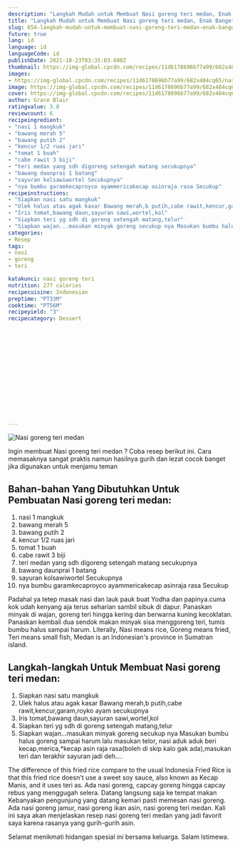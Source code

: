 ```yaml
---
description: "Langkah Mudah untuk Membuat Nasi goreng teri medan, Enak Banget"
title: "Langkah Mudah untuk Membuat Nasi goreng teri medan, Enak Banget"
slug: 654-langkah-mudah-untuk-membuat-nasi-goreng-teri-medan-enak-banget
future: true
lang: id
language: id
languageCode: id
publishDate: 2021-10-23T03:35:03.600Z 
thumbnail: https://img-global.cpcdn.com/recipes/11d6178696b77a99/682x484cq65/nasi-goreng-teri-medan-foto-resep-utama.webp
images:
- https://img-global.cpcdn.com/recipes/11d6178696b77a99/682x484cq65/nasi-goreng-teri-medan-foto-resep-utama.webp
image: https://img-global.cpcdn.com/recipes/11d6178696b77a99/682x484cq65/nasi-goreng-teri-medan-foto-resep-utama.webp
cover: https://img-global.cpcdn.com/recipes/11d6178696b77a99/682x484cq65/nasi-goreng-teri-medan-foto-resep-utama.webp
author: Grace Blair
ratingvalue: 3.8
reviewcount: 6
recipeingredient:
- "nasi 1 mangkuk"
- "bawang merah 5"
- "bawang putih 2"
- "kencur 1/2 ruas jari"
- "tomat 1 buah"
- "cabe rawit 3 biji"
- "teri medan yang sdh digoreng setengah matang secukupnya"
- "bawang daunprai 1 batang"
- "sayuran kolsawiwortel Secukupnya"
- "nya bumbu garamkecaproyco ayammericakecap asinraja rasa Secukup"
recipeinstructions:
- "Siapkan nasi satu mangkuk"
- "Ulek halus atau agak kasar Bawang merah,b putih,cabe rawit,kencur,garam,royko ayam secukupnya"
- "Iris tomat,bawang daun,sayuran sawi,wortel,kol"
- "Siapkan teri yg sdh di goreng setengah matang,telur"
- "Siapkan wajan...masukan minyak goreng secukup nya Masukan bumbu halus goreng sampai harum lalu masukan telor, nasi aduk aduk beri kecap,merica,*kecap asin raja rasa(boleh di skip kalo gak ada),masukan teri dan terakhir sayuran jadi deh...."
categories:
- Resep
tags:
- nasi
- goreng
- teri

katakunci: nasi goreng teri 
nutrition: 277 calories
recipecuisine: Indonesian
preptime: "PT33M"
cooktime: "PT56M"
recipeyield: "3"
recipecategory: Dessert


     
    
    
    
    
    
    
    
    
    
    
      
    
---
```



![Nasi goreng teri medan](https://img-global.cpcdn.com/recipes/11d6178696b77a99/682x484cq65/nasi-goreng-teri-medan-foto-resep-utama.webp)

Ingin membuat Nasi goreng teri medan ? Coba resep berikut ini. Cara memasaknya sangat praktis namun hasilnya gurih dan lezat cocok banget jika digunakan untuk menjamu teman

<!--inarticleads1-->

## Bahan-bahan Yang Dibutuhkan Untuk Pembuatan Nasi goreng teri medan:

1. nasi 1 mangkuk
1. bawang merah 5
1. bawang putih 2
1. kencur 1/2 ruas jari
1. tomat 1 buah
1. cabe rawit 3 biji
1. teri medan yang sdh digoreng setengah matang secukupnya
1. bawang daunprai 1 batang
1. sayuran kolsawiwortel Secukupnya
1. nya bumbu garamkecaproyco ayammericakecap asinraja rasa Secukup

Padahal ya tetep masak nasi dan lauk pauk buat Yodha dan papinya.cuma kok udah kenyang aja terus seharian sambil sibuk di dapur. Panaskan minyak di wajan, goreng teri hingga kering dan berwarna kuning kecoklatan. Panaskan kembali dua sendok makan minyak sisa menggoreng teri, tumis bumbu halus sampai harum. Literally, Nasi means rice, Goreng means fried, Teri means small fish, Medan is an Indonesian&#39;s province in Sumatran island. 

<!--inarticleads2-->

## Langkah-langkah Untuk Membuat Nasi goreng teri medan:

1. Siapkan nasi satu mangkuk
1. Ulek halus atau agak kasar Bawang merah,b putih,cabe rawit,kencur,garam,royko ayam secukupnya
1. Iris tomat,bawang daun,sayuran sawi,wortel,kol
1. Siapkan teri yg sdh di goreng setengah matang,telur
1. Siapkan wajan...masukan minyak goreng secukup nya Masukan bumbu halus goreng sampai harum lalu masukan telor, nasi aduk aduk beri kecap,merica,*kecap asin raja rasa(boleh di skip kalo gak ada),masukan teri dan terakhir sayuran jadi deh....


The difference of this fried rice compare to the usual Indonesia Fried Rice is that this fried rice doesn&#39;t use a sweet soy sauce, also known as Kecap Manis, and it uses teri as. Ada nasi goreng, capcay goreng hingga capcay rebus yang menggugah selera. Datang langsung saja ke tempat makan Kebanyakan pengunjung yang datang kemari pasti memesan nasi goreng. Ada nasi goreng jamur, nasi goreng ikan asin, nasi goreng teri medan. Kali ini saya akan menjelaskan resep nasi goreng teri medan yang jadi favorit saya karena rasanya yang gurih-gurih asin. 

Selamat menikmati hidangan spesial ini bersama keluarga. Salam Istimewa.
